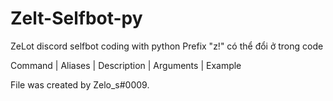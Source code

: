 # Zelt-Selfbot-py
ZeLot discord selfbot coding with python
Prefix "z!" có thể đổi ở trong code 

Command | Aliases | Description | Arguments | Example

File was created by Zelo_s#0009.
